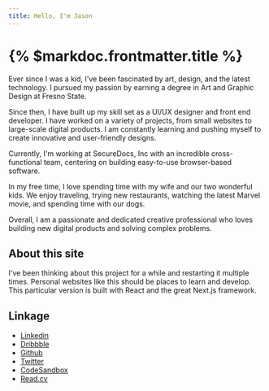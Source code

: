 ```yaml
---
title: Hello, I'm Jason
---
```


# {% $markdoc.frontmatter.title %}

Ever since I was a kid, I've been fascinated by art, design, and the latest technology. I pursued my passion by earning a degree in Art and Graphic Design at Fresno State.

Since then, I have built up my skill set as a UI/UX designer and front end developer. I have worked on a variety of projects, from small websites to large-scale digital products. I am constantly learning and pushing myself to create innovative and user-friendly designs.

Currently, I'm working at SecureDocs, Inc with an incredible cross-functional team, centering on building easy-to-use browser-based software.

In my free time, I love spending time with my wife and our two wonderful kids. We enjoy traveling, trying new restaurants, watching the latest Marvel movie, and spending time with our dogs.

Overall, I am a passionate and dedicated creative professional who loves building new digital products and solving complex problems.

## About this site

I've been thinking about this project for a while and restarting it multiple times. Personal websites like this should be places to learn and develop. This particular version is built with React and the great Next.js framework.

## Linkage

- [Linkedin](http://google.com)
- [Dribbble](http://google.com)
- [Github](http://google.com)
- [Twitter](http://google.com)
- [CodeSandbox](http://google.com)
- [Read.cv](http://google.com)
